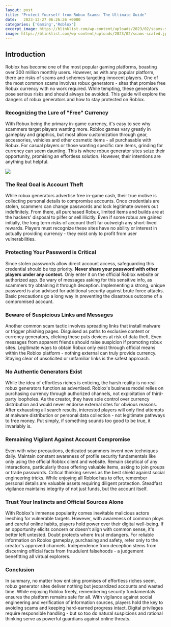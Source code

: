 ```yaml
---
layout: post
title: "Protect Yourself from Robux Scams: The Ultimate Guide"
date:   2023-12-27 06:26:26 +0000
categories: ['Gaming','Roblox']
excerpt_image: https://blinklist.com/wp-content/uploads/2023/02/scams-scaled.jpg
image: https://blinklist.com/wp-content/uploads/2023/02/scams-scaled.jpg
---
```


## Introduction
Roblox has become one of the most popular gaming platforms, boasting over 300 million monthly users. However, as with any popular platform, there are risks of scams and schemes targeting innocent players. One of the most common scams involves robux generators - sites that promise free Robux currency with no work required. While tempting, these generators pose serious risks and should always be avoided. This guide will explore the dangers of robux generators and how to stay protected on Roblox. 
### Recognizing the Lure of "Free" Currency
With Robux being the primary in-game currency, it's easy to see why scammers target players wanting more. Roblox games vary greatly in gameplay and graphics, but most allow customization through gear, accessories, vehicles and other cosmetic items - all purchasable with Robux. For casual players or those wanting specific rare items, grinding for currency can seem daunting. This is where robux generator sites seize their opportunity, promising an effortless solution. However, their intentions are anything but helpful.

![](https://blinklist.com/wp-content/uploads/2023/02/scams-scaled.jpg)
### The Real Goal is Account Theft  
While robux generators advertise free in-game cash, their true motive is collecting personal details to compromise accounts. Once credentials are stolen, scammers can change passwords and lock legitimate owners out indefinitely. From there, all purchased Robux, limited items and builds are at the hackers' disposal to pilfer or sell illicitly. Even if some robux are gained initially, the long term risks of account theft far outweigh any short-lived rewards. Players must recognize these sites have no ability or interest in actually providing currency - they exist only to profit from user vulnerabilities.
### Protecting Your Password is Critical
Since stolen passwords allow direct account access, safeguarding this credential should be top priority. **Never share your password with other players under any context.** Only enter it on the official Roblox website or authorized app. Be wary of messages asking for this sensitive info, as scammers try obtaining it through deception. Implementing a strong, unique password is also advised for additional security against brute force attacks. Basic precautions go a long way in preventing the disastrous outcome of a compromised account.     
### Beware of Suspicious Links and Messages
Another common scam tactic involves spreading links that install malware or trigger phishing pages. Disguised as paths to exclusive content or currency generators, clicking these puts devices at risk of data theft. Even messages from apparent friends should raise suspicion if promoting robux sites. Legitimate ways to obtain Robux only exist through official means within the Roblox platform - nothing external can truly provide currency. Staying clear of unsolicited or unfamiliar links is the safest approach.
### No Authentic Generators Exist
While the idea of effortless riches is enticing, the harsh reality is no real robux generators function as advertised. Roblox's business model relies on purchasing currency through authorized channels, not exploitation of third-party loopholes. As the creator, they have sole control over currency distribution and would never endorse external sites for obvious reasons. After exhausting all search results, interested players will only find attempts at malware distribution or personal data collection - not legitimate pathways to free money. Put simply, if something sounds too good to be true, it invariably is.  
### Remaining Vigilant Against Account Compromise
Even with wise precautions, dedicated scammers invent new techniques daily. Maintain constant awareness of profile security fundamentals like only using the official Roblox client and website. Remain skeptical of any interactions, particularly those offering valuable items, asking to join groups or trade passwords. Critical thinking serves as the best shield against social engineering tricks. While enjoying all Roblox has to offer, remember personal details are valuable assets requiring diligent protection. Steadfast vigilance maintains integrity of not just funds, but the account itself.
### Trust Your Instincts and Official Sources Alone
With Roblox's immense popularity comes inevitable malicious actors leeching for vulnerable targets. However, with awareness of common ploys and careful online habits, players hold power over their digital well-being. If an opportunity elicits concern or doesn't align with common sense, it's better left untested. Doubt protects where trust endangers. For reliable information on Roblox gameplay, purchasing and safety, refer only to the creator's approved channels. Independence from deception stems from discerning official facts from fraudulent falsehoods - a judgement benefitting all virtual explorers. 
### Conclusion
In summary, no matter how enticing promises of effortless riches seem, robux generator sites deliver nothing but jeopardized accounts and wasted time. While enjoying Roblox freely, remembering security fundamentals ensures the platform remains safe for all. With vigilance against social engineering and verification of information sources, players hold the key to avoiding scams and keeping hard-earned progress intact. Digital privileges require responsible handling - but so too do natural suspicions and rational thinking serve as powerful guardians against online threats.